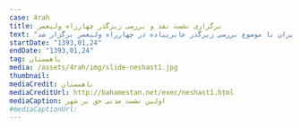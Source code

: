 ```yaml
---
case: 4rah
title: برگزاری نشست نقد و بررسی زیرگذر چهارراه ولیعصر
text: "باهمستان در اولین نشست از سری نشست‌های مدنی حق بر شهر زیر گذر عابر پیاده در چهارراه ولیعصر مورد نقد و بررسی قرار گرفت و عارف اقوامی مقدم درباره مفهوم حق بر شهر، سیدمهدی معینی درباره حق عابران پیاده در سطح شهر سخنرانی کردند. همچنین، میزگردی با حضور سخنرانان، علی رنجی‌پور سردبیر ماهنامه نمایه تهران و نماینده‌ای از شهرداری منطقه ۶ تهران با موضوع بررسی زیرگذر عابرپیاده در چهارراه ولیعصر برگزار شد."
startDate: "1393,01,24"
endDate: "1393,01,24"
tag: باهمستان
media: /assets/4rah/img/slide-neshast1.jpg
thumbnail:
mediaCredit: باهمستان
mediaCreditUrl: http://bahamestan.net/exec/neshast1.html
mediaCaption: اولین نشست مدنی حق بر شهر
#mediaCaptionUrl:
---
```

